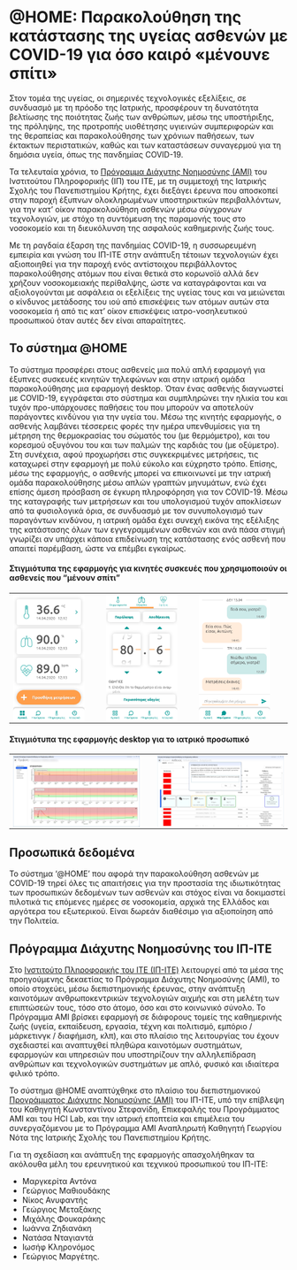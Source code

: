 # @HOME: Παρακολούθηση της κατάστασης της υγείας ασθενών με COVID-19  για όσο καιρό «μένουνε σπίτι»


Στον τομέα της υγείας, οι σημερινές τεχνολογικές εξελίξεις, σε συνδυασμό με τη πρόοδο της Ιατρικής, προσφέρουν τη δυνατότητα βελτίωσης της ποιότητας ζωής των ανθρώπων, μέσω της υποστήριξης, της πρόληψης, της προτροπής υιοθέτησης υγιεινών συμπεριφορών και της θεραπείας και παρακολούθησης των χρόνιων παθήσεων, των έκτακτων περιστατικών, καθώς και των καταστάσεων συναγερμού για τη δημόσια υγεία, όπως της πανδημίας COVID-19. 

Τα τελευταία χρόνια, το [Πρόγραμμα Διάχυτης Νοημοσύνης (ΑΜΙ)](http://ami.ics.forth.gr) του Ινστιτούτου Πληροφορικής (ΙΠ) του ΙΤΕ, με τη συμμετοχή της Ιατρικής Σχολής του Πανεπιστημίου Κρήτης, έχει διεξάγει έρευνα που αποσκοπεί στην παροχή έξυπνων ολοκληρωμένων υποστηρικτικών περιβαλλόντων, για την κατ’ οίκον παρακολούθηση ασθενών μέσω σύγχρονων τεχνολογιών, με στόχο τη συντόμευση της παραμονής τους στο νοσοκομείο και τη διευκόλυνση της ασφαλούς καθημερινής ζωής τους. 

Με τη ραγδαία έξαρση της πανδημίας COVID-19, η συσσωρευμένη εμπειρία και γνώση του ΙΠ-ΙΤΕ στην ανάπτυξη τέτοιων τεχνολογιών έχει αξιοποιηθεί για την παροχή ενός αντίστοιχου περιβάλλοντος παρακολούθησης ατόμων που είναι θετικά στο κορωνοϊό αλλά δεν χρήζουν νοσοκομειακής περίθαλψης, ώστε να καταγράφονται και να αξιολογούνται με ασφάλεια οι εξελίξεις της υγείας τους και να μειώνεται ο κίνδυνος μετάδοσης του ιού από επισκέψεις των ατόμων αυτών στα νοσοκομεία ή από τις κατ’ οίκον επισκέψεις ιατρο-νοσηλευτικού προσωπικού όταν αυτές δεν είναι απαραίτητες. 

## Το σύστημα @HOME
Το σύστημα προσφέρει στους ασθενείς μια πολύ απλή εφαρμογή για έξυπνες συσκευές κινητών τηλεφώνων και στην ιατρική ομάδα παρακολούθησης μια εφαρμογή desktop. Όταν ένας ασθενής διαγνωστεί με COVID-19, εγγράφεται στο σύστημα και συμπληρώνει την ηλικία του και τυχόν προ-υπάρχουσες παθήσεις του που μπορούν να αποτελούν παράγοντες κινδύνου για την υγεία του. Μέσω της κινητής εφαρμογής, ο ασθενής λαμβάνει τέσσερεις φορές την ημέρα υπενθυμίσεις για τη μέτρηση της θερμοκρασίας του σώματός του (με θερμόμετρο), και του κορεσμού οξυγόνου του και των παλμών της καρδιάς του (με οξύμετρο). Στη συνέχεια, αφού προχωρήσει στις συγκεκριμένες μετρήσεις, τις καταχωρεί στην εφαρμογή με πολύ εύκολο και εύχρηστο τρόπο. Επίσης, μέσω της εφαρμογής, ο ασθενής μπορεί να επικοινωνεί με την ιατρική ομάδα παρακολούθησης μέσω απλών γραπτών μηνυμάτων, ενώ έχει επίσης άμεση πρόσβαση σε έγκυρη πληροφόρηση για τον COVID-19. Μέσω της καταγραφής των μετρήσεων και του υπολογισμού τυχόν αποκλίσεων από τα φυσιολογικά όρια, σε συνδυασμό με τον συνυπολογισμό των παραγόντων κινδύνου, η ιατρική ομάδα έχει συνεχή εικόνα της εξέλιξης της κατάστασης όλων των εγγεγραμμένων ασθενών και ανά πάσα στιγμή γνωρίζει αν υπάρχει κάποια επιδείνωση της κατάστασης ενός ασθενή που απαιτεί παρέμβαση, ώστε να επέμβει εγκαίρως. 

#### Στιγμιότυπα της εφαρμογής για κινητές συσκευές που χρησιμοποιούν οι ασθενείς που “μένουν σπίτι”
<p align="center">
<table border="0">
  <tbody>
    <tr>
      <td><img src="screenshots/ma_dashboard.png" width="200" align="left" /></td><td>&nbsp;&nbsp;&nbsp;</td>
      <td><img src="screenshots/ma_new-entry-oxygen.png" width="200" align="center" /></td><td>&nbsp;&nbsp;&nbsp;</td>
      <td><img src="screenshots/ma_chat.png" width="200" align="right"/></td><td>&nbsp;&nbsp;&nbsp;</td>
    </tr>
  </tbody>
</table>
</p>

#### Στιγμιότυπα της εφαρμογής desktop για το ιατρικό προσωπικό
<p align="center">
<table border="0">
  <tbody>
    <tr>
      <td><img src="screenshots/da_patient-overview.jpg" width="380" align="left" />
      </td><td>&nbsp;</td>
      <td><img src="screenshots/da_change-status.jpg" width="380" align="right" /></td>
    </tr>
  </tbody>
</table>
</p>

## Προσωπικά δεδομένα
Το σύστημα ‘@HOME’ που αφορά την παρακολούθηση ασθενών με COVID-19 τηρεί όλες τις απαιτήσεις για την προστασία της ιδιωτικότητας  των προσωπικών δεδομένων των ασθενών και στόχος είναι να δοκιμαστεί πιλοτικά τις επόμενες ημέρες σε νοσοκομεία, αρχικά της Ελλάδος και αργότερα του εξωτερικού. Είναι δωρεάν διαθέσιμο για αξιοποίηση από την Πολιτεία. 

## Πρόγραμμα Διάχυτης Νοημοσύνης του ΙΠ-ΙΤΕ
Στο [Ινστιτούτο Πληροφορικής του ΙΤΕ (ΙΠ-ΙΤΕ)](https://www.ics.forth.gr) λειτουργεί από τα μέσα της προηγούμενης δεκαετίας  το Πρόγραμμα Διάχυτης Νοημοσύνης (ΑΜΙ), το οποίο στοχεύει, μέσω διεπιστημονικής έρευνας, στην ανάπτυξη καινοτόμων ανθρωποκεντρικών τεχνολογιών αιχμής και στη μελέτη των επιπτώσεών τους, τόσο στο άτομο, όσο και στο κοινωνικό σύνολο. Το Πρόγραμμα ΑΜΙ βρίσκει εφαρμογή σε διάφορους τομείς της καθημερινής ζωής (υγεία, εκπαίδευση, εργασία, τέχνη και πολιτισμό, εμπόριο / μάρκετινγκ / διαφήμιση, κλπ), και στο πλαίσιο της λειτουργίας του έχουν σχεδιαστεί και αναπτυχθεί πληθώρα καινοτόμων συστημάτων, εφαρμογών και υπηρεσιών που υποστηρίζουν την αλληλεπίδραση ανθρώπων και τεχνολογικών συστημάτων με απλό, φυσικό και ιδιαίτερα  φιλικό τρόπο. 

Το σύστημα @HOME αναπτύχθηκε στο πλαίσιο του διεπιστημονικού [Προγράμματος Διάχυτης Νοημοσύνης (ΑΜΙ)](http://ami.ics.forth.gr) του ΙΠ-ΙΤΕ, υπό την επίβλεψη του Καθηγητή Κωνσταντίνου Στεφανίδη, Επικεφαλής του Προγράμματος ΑΜΙ και του HCI Lab, και την ιατρική εποπτεία και επιμέλεια του συνεργαζόμενου με το Πρόγραμμα ΑΜΙ Αναπληρωτή Καθηγητή Γεωργίου Νότα της Ιατρικής Σχολής του Πανεπιστημίου Κρήτης. 

Για τη σχεδίαση και ανάπτυξη της εφαρμογής απασχολήθηκαν τα ακόλουθα μέλη του ερευνητικού και τεχνικού προσωπικού του ΙΠ-ΙΤΕ: 
- Μαργκερίτα Αντόνα
- Γεώργιος Μαθιουδάκης
- Νίκος Ανυφαντής
- Γεώργιος Μεταξάκης
- Μιχάλης Φουκαράκης
- Ιωάννα Ζηδιανάκη 
- Νατάσα Νταγιαντά
- Ιωσήφ Κληρονόμος
- Γεώργιος Μαργέτης.

